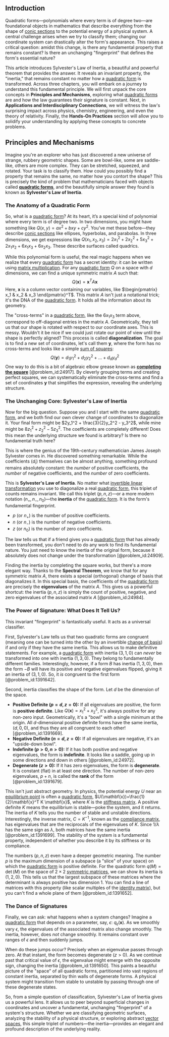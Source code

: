 ## Introduction
Quadratic forms—polynomials where every term is of degree two—are foundational objects in mathematics that describe everything from the shape of [conic sections](@article_id:174628) to the potential energy of a physical system. A central challenge arises when we try to classify them; changing our coordinate system can drastically alter the form's appearance. This raises a critical question: amidst this change, is there any fundamental property that remains constant? Is there an unchanging "fingerprint" that defines the form's essential nature?

This article introduces Sylvester's Law of Inertia, a beautiful and powerful theorem that provides the answer. It reveals an invariant property, the "inertia," that remains constant no matter how a [quadratic form](@article_id:153003) is transformed. Across three chapters, you will embark on a journey to understand this fundamental principle. We will first unpack the core concepts in **Principles and Mechanisms**, exploring what [quadratic forms](@article_id:154084) are and how the law guarantees their signature is constant. Next, in **Applications and Interdisciplinary Connections**, we will witness the law's surprising impact across physics, chemistry, engineering, and even the theory of relativity. Finally, the **Hands-On Practices** section will allow you to solidify your understanding by applying these concepts to concrete problems.

## Principles and Mechanisms

Imagine you're an explorer who has just discovered a new universe of strange, rubbery geometric shapes. Some are bowl-like, some are saddle-like, others are more complex. They can be stretched, squeezed, and rotated. Your task is to classify them. How could you possibly find a property that remains the same, no matter how you contort the shape? This is precisely the kind of problem that mathematicians faced with objects called **[quadratic forms](@article_id:154084)**, and the beautifully simple answer they found is known as **Sylvester's Law of Inertia**.

### The Anatomy of a Quadratic Form

So, what is a [quadratic form](@article_id:153003)? At its heart, it’s a special kind of polynomial where every term is of degree two. In two dimensions, you might have something like $Q(x, y) = ax^2 + bxy + cy^2$. You’ve met these before—they describe [conic sections](@article_id:174628) like ellipses, hyperbolas, and parabolas. In three dimensions, we get expressions like $Q(x_1, x_2, x_3) = 2x_1^2 + 2x_2^2 + 5x_3^2 + 2x_1x_2 + 6x_1x_3 + 6x_2x_3$. These describe surfaces called quadrics.

While this polynomial form is useful, the real magic happens when we realize that every [quadratic form](@article_id:153003) has a secret identity: it can be written using [matrix multiplication](@article_id:155541). For any [quadratic form](@article_id:153003) $Q$ on a space with $d$ dimensions, we can find a unique symmetric matrix $A$ such that:
$$Q(\mathbf{x}) = \mathbf{x}^T A \mathbf{x}$$
Here, $\mathbf{x}$ is a column vector containing our variables, like $\begin{pmatrix} x_1 & x_2 & x_3 \end{pmatrix}^T$. This matrix $A$ isn't just a notational trick; it's the DNA of the [quadratic form](@article_id:153003). It holds all the information about its geometry.

The "cross-terms" in a [quadratic form](@article_id:153003), like the $6x_1x_3$ term above, correspond to off-diagonal entries in the matrix $A$. Geometrically, they tell us that our shape is rotated with respect to our coordinate axes. This is messy. Wouldn't it be nice if we could just rotate our point of view until the shape is perfectly aligned? This process is called **diagonalization**. The goal is to find a new set of coordinates, let's call them $\mathbf{y}$, where the form has no cross-terms and looks like a simple [sum of squares](@article_id:160555):
$$Q(\mathbf{y}) = d_1 y_1^2 + d_2 y_2^2 + \dots + d_d y_d^2$$
One way to do this is a bit of algebraic elbow grease known as **[completing the square](@article_id:264986)** [@problem_id:24917]. By cleverly grouping terms and creating perfect squares, we can systematically eliminate the cross-terms and find a set of coordinates $\mathbf{y}$ that simplifies the expression, revealing the underlying structure.

### The Unchanging Core: Sylvester's Law of Inertia

Now for the big question. Suppose you and I start with the same [quadratic form](@article_id:153003), and we both find our own clever change of coordinates to diagonalize it. Your final form might be $2y_1^2 + \frac{3}{2}y_2^2 - y_3^2$, while mine might be $8z_1^2 + z_2^2 - 5z_3^2$. The coefficients are completely different! Does this mean the underlying structure we found is arbitrary? Is there no fundamental truth here?

This is where the genius of the 19th-century mathematician James Joseph Sylvester comes in. He discovered something remarkable. While the coefficients ($d_i$) themselves can be almost anything, something profound remains absolutely constant: the *number* of positive coefficients, the *number* of negative coefficients, and the *number* of zero coefficients.

This is **Sylvester's Law of Inertia**. No matter what [invertible linear transformation](@article_id:149421) you use to diagonalize a real [quadratic form](@article_id:153003), this triplet of counts remains invariant. We call this triplet $(p, n, z)$—or a more modern notation $(n_+, n_-, n_0)$—the **inertia** of the [quadratic form](@article_id:153003). It is the form's fundamental fingerprint.
-   $p$ (or $n_+$) is the number of positive coefficients.
-   $n$ (or $n_-$) is the number of negative coefficients.
-   $z$ (or $n_0$) is the number of zero coefficients.

The law tells us that if a friend gives you a [quadratic form](@article_id:153003) that has already been transformed, you don't need to do any work to find its fundamental nature. You just need to know the inertia of the original form, because it absolutely does not change under the transformation [@problem_id:24909].

Finding the inertia by completing the square works, but there's a more elegant way. Thanks to the **Spectral Theorem**, we know that for any symmetric matrix $A$, there exists a special (orthogonal) change of basis that diagonalizes it. In this special basis, the coefficients of the [quadratic form](@article_id:153003) are precisely the **eigenvalues** of the matrix $A$. This gives us a powerful shortcut: the inertia $(p, n, z)$ is simply the count of positive, negative, and zero eigenvalues of the associated matrix $A$ [@problem_id:24984].

### The Power of Signature: What Does It Tell Us?

This invariant "fingerprint" is fantastically useful. It acts as a universal classifier.

First, Sylvester's Law tells us that two quadratic forms are congruent (meaning one can be turned into the other by an invertible [change of basis](@article_id:144648)) if and only if they have the same inertia. This allows us to make definitive statements. For example, a [quadratic form](@article_id:153003) with inertia $(3, 1, 0)$ can *never* be transformed into one with inertia $(1, 3, 0)$. They belong to fundamentally different families. Interestingly, however, if a form $B$ has inertia $(1, 3, 0)$, then the form $-B$ will have its positive and negative eigenvalues flipped, giving it an inertia of $(3, 1, 0)$. So, it *is* congruent to the first form [@problem_id:1391642].

Second, inertia classifies the shape of the form. Let $d$ be the dimension of the space.
-   **Positive Definite ($p=d, z=0$):** If all eigenvalues are positive, the form is **positive definite**. Like $Q(\mathbf{x}) = x_1^2 + x_2^2$, it's always positive for any non-zero input. Geometrically, it's a "bowl" with a single minimum at the origin. All $d$-dimensional positive definite forms have the same inertia, $(d, 0, 0)$, and thus they are all congruent to each other! [@problem_id:1391669].
-   **Negative Definite ($n=d, z=0$):** If all eigenvalues are negative, it's an "upside-down bowl".
-   **Indefinite ($p>0, n>0$):** If it has both positive and negative eigenvalues, the form is **indefinite**. It looks like a saddle, going up in some directions and down in others [@problem_id:24972].
-   **Degenerate ($z>0$):** If it has zero eigenvalues, the form is **degenerate**. It is constant (flat) in at least one direction. The number of non-zero eigenvalues, $p+n$, is called the **rank** of the form [@problem_id:1391679].

This isn't just abstract geometry. In physics, the potential energy $U$ near an [equilibrium point](@article_id:272211) is often a [quadratic form](@article_id:153003), $U(\mathbf{x})=\frac{1}{2}\mathbf{x}^T K \mathbf{x}$, where $K$ is the [stiffness matrix](@article_id:178165). A positive definite $K$ means the equilibrium is stable—poke the system, and it returns. The inertia of $K$ tells you the number of stable and unstable directions. Interestingly, the inverse matrix, $C=K^{-1}$, known as the [compliance matrix](@article_id:185185), has eigenvalues that are the reciprocals of the eigenvalues of $K$. Since $1/\lambda$ has the same sign as $\lambda$, both matrices have the same inertia [@problem_id:1391699]. The stability of the system is a fundamental property, independent of whether you describe it by its stiffness or its compliance.

The numbers $(p,n,z)$ even have a deeper geometric meaning. The number $p$ is the maximum dimension of a subspace (a "slice" of your space) on which the [quadratic form](@article_id:153003) is positive definite. For the quadratic form $q(M)=\det(M)$ on the space of $2 \times 2$ [symmetric matrices](@article_id:155765), we can show its inertia is $(1,2,0)$. This tells us that the largest subspace of these matrices where the determinant is always positive has dimension 1. You can find a line of matrices with this property (like scalar multiples of the [identity matrix](@article_id:156230)), but you can't find a whole plane of them [@problem_id:1391652].

### The Dance of Signatures

Finally, we can ask: what happens when a system changes? Imagine a [quadratic form](@article_id:153003) that depends on a parameter, say, $\epsilon$: $q_\epsilon(\mathbf{x})$. As we smoothly vary $\epsilon$, the eigenvalues of the associated matrix also change smoothly. The inertia, however, does *not* change smoothly. It remains constant over ranges of $\epsilon$ and then suddenly jumps.

When do these jumps occur? Precisely when an eigenvalue passes through zero. At that instant, the form becomes degenerate ($z > 0$). As we continue past that critical value of $\epsilon$, the eigenvalue might emerge with the opposite sign, changing the inertia [@problem_id:1391650]. This paints a beautiful picture of the "space" of all quadratic forms, partitioned into vast regions of constant inertia, separated by thin walls of degenerate forms. A physical system might transition from stable to unstable by passing through one of these degenerate states.

So, from a simple question of classification, Sylvester's Law of Inertia gives us a powerful lens. It allows us to peer beyond superficial changes in coordinates and uncover a fundamental, unchanging "fingerprint" of a system's structure. Whether we are classifying geometric surfaces, analyzing the stability of a physical structure, or exploring abstract [vector spaces](@article_id:136343), this simple triplet of numbers—the inertia—provides an elegant and profound description of the underlying reality.